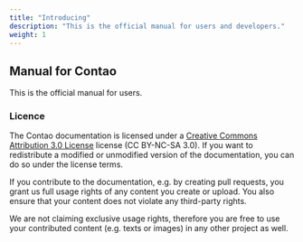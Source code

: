 ```yaml
---
title: "Introducing"
description: "This is the official manual for users and developers."
weight: 1
---
```


## Manual for Contao

This is the official manual for users.


### Licence

The Contao documentation is licensed under a [Creative Commons Attribution 3.0 License][1]
license (CC BY-NC-SA 3.0). If you want to redistribute a modified or unmodified
version of the documentation, you can do so under the license terms.

If you contribute to the documentation, e.g. by creating pull requests, you grant
us full usage rights of any content you create or upload. You also ensure that your
content does not violate any third-party rights.

We are not claiming exclusive usage rights, therefore you are free to use your
contributed content (e.g. texts or images) in any other project as well.

[1]: http://creativecommons.org/licenses/by-nc-sa/3.0/